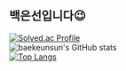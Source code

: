 ## 백은선입니다😉


<!--
**baekeunsun/baekeunsun** is a ✨ _special_ ✨ repository because its `README.md` (this file) appears on your GitHub profile.

Here are some ideas to get you started:

- 🔭 I’m currently working on ...
- 🌱 I’m currently learning ...
- 👯 I’m looking to collaborate on ...
- 🤔 I’m looking for help with ...
- 💬 Ask me about ...
- 📫 How to reach me: ...
- 😄 Pronouns: ...
- ⚡ Fun fact: ...
-->

[![Solved.ac Profile](http://mazassumnida.wtf/api/v2/generate_badge?boj=eunsun5460)](https://solved.ac/eunsun5460/)   
![baekeunsun's GitHub stats](https://github-readme-stats.vercel.app/api?username=baekeunsun&show_icons=true&theme=radical)    
[![Top Langs](https://github-readme-stats.vercel.app/api/top-langs/?username=baekeunsun)](https://github.com/baekeunsun/github-readme-stats)
